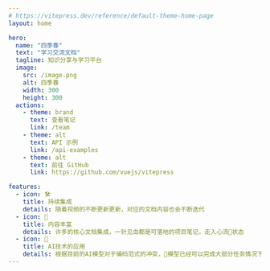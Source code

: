 ```yaml
---
# https://vitepress.dev/reference/default-theme-home-page
layout: home

hero:
  name: "四季春"
  text: "学习交流文档"
  tagline: 知识分享与学习平台
  image:
    src: /image.png
    alt: 四季春
    width: 300
    height: 300
  actions:
    - theme: brand
      text: 查看笔记
      link: /team
    - theme: alt
      text: API 示例
      link: /api-examples
    - theme: alt
      text: 前往 GitHub
      link: https://github.com/vuejs/vitepress

features:
  - icon: 🛠️
    title: 持续集成
    details: 随着视频的不断更新更新，对应的文档内容也会不断迭代
  - icon: 📓
    title: 内容丰富
    details: 许多的核心文档集成，一针见血都是可落地的项目笔记，走入心流🌊状态
  - icon: 🤖
    title: AI技术的应用
    details: 根据目前的AI模型对于编码范式的冲突，🤖模型已经可以完成大部分任务情况下的需求编写，而还不能完成的部分存在着很多使用技巧上的缺陷，从而导致了生成的效果达不到预期
---
```


